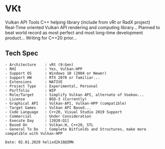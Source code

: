 # VKt
Vulkan API Tools C++ helping library (include from vRt or RadX project)
Real-Time oriented Vulkan API rendering and computing library...
Planned to beat world record as most perfect and most long-time development product... 
Writing for C++20 prior...

## Tech Spec

```MD
- Architecture    : vRt (9:Gen)
- RHI             : Yes, Vulkan-HPP
- Support OS      : Windows 10 (2004 or Newer)
- Support HW      : RTX 2070 or familiar...
- Extensions      : NATIVE 
- Project Type    : Experimental, Personal
- Portfolio       : WIP
- Role/Target     : Simplify Vulkan API, alternate of Vookoo...
- License         : BSD-3 (Currently)
- Graphical API   : Vulkan-API, Vulkan-HPP (compatible)
- Target Games    : Vulkan API Based...
- Code Language   : C++20, Visual Studio 2019 Support
- Commercial      : Under Consideration
- Execute Day     : [2020:Q1]
- Based On        : Vulkan.H, C++20, STL
- General To Do   : Complete Bitfields and Structures, make more compatible with Vulkan-HPP

Date: 02.01.2020 helixd2k18@IMN
```
